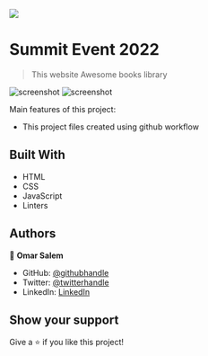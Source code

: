 ![](https://img.shields.io/badge/Microverse-blueviolet)

# Summit Event 2022

> This website Awesome books library

![screenshot](./assets/mac-mock.png)
![screenshot](./assets/mobile-mock.png)

Main features of this project:

- This project files created using github workflow

## Built With

- HTML
- CSS
- JavaScript
- Linters

## Authors

👤 **Omar Salem**

- GitHub: [@githubhandle](https://github.com/omarsalem7)
- Twitter: [@twitterhandle](https://twitter.com/Omar80491499)
- LinkedIn: [LinkedIn](https://www.linkedin.com/in/omar-salem-a6945b177/)

## Show your support

Give a ⭐️ if you like this project!
